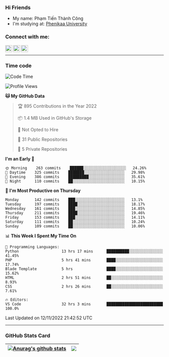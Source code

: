 ### Hi Friends

- My name: Phạm Tiến Thành Công
- I'm studying at: [Phenikaa University]


### Connect with me:
[<img align="left" alt="PhamTienThanhCong | Facebook" width="22px" src="https://upload.wikimedia.org/wikipedia/commons/thumb/1/16/Facebook-icon-1.png/640px-Facebook-icon-1.png" />][facebook]
[<img align="left" alt="PhamTienThanhCong | Zalo" width="22px" src="https://www.anphatpc.com.vn/template/anphat_2020v2/images/icon-zalo.jpg" />][zalo]
[<img align="left" alt="PhamTienThanhCong | LinkedIn" width="22px" src="https://cdn3.iconfinder.com/data/icons/inficons/512/linkedin.png" />][linkedin]

<br />

---

### Time code

<!--START_SECTION:waka-->
![Code Time](http://img.shields.io/badge/Code%20Time-705%20hrs%209%20mins-blue)

![Profile Views](http://img.shields.io/badge/Profile%20Views-36-blue)

**🐱 My GitHub Data** 

> 🏆 895 Contributions in the Year 2022
 > 
> 📦 1.4 MB Used in GitHub's Storage 
 > 
> 🚫 Not Opted to Hire
 > 
> 📜 31 Public Repositories 
 > 
> 🔑 5 Private Repositories  
 > 
**I'm an Early 🐤** 

```text
🌞 Morning    263 commits    ██████░░░░░░░░░░░░░░░░░░░   24.26% 
🌆 Daytime    325 commits    ███████░░░░░░░░░░░░░░░░░░   29.98% 
🌃 Evening    386 commits    █████████░░░░░░░░░░░░░░░░   35.61% 
🌙 Night      110 commits    ██░░░░░░░░░░░░░░░░░░░░░░░   10.15%

```
📅 **I'm Most Productive on Thursday** 

```text
Monday       142 commits    ███░░░░░░░░░░░░░░░░░░░░░░   13.1% 
Tuesday      197 commits    ████░░░░░░░░░░░░░░░░░░░░░   18.17% 
Wednesday    161 commits    ███░░░░░░░░░░░░░░░░░░░░░░   14.85% 
Thursday     211 commits    ████░░░░░░░░░░░░░░░░░░░░░   19.46% 
Friday       153 commits    ███░░░░░░░░░░░░░░░░░░░░░░   14.11% 
Saturday     111 commits    ██░░░░░░░░░░░░░░░░░░░░░░░   10.24% 
Sunday       109 commits    ██░░░░░░░░░░░░░░░░░░░░░░░   10.06%

```


📊 **This Week I Spent My Time On** 

```text
💬 Programming Languages: 
Python                   13 hrs 17 mins      ██████████░░░░░░░░░░░░░░░   41.45% 
PHP                      5 hrs 41 mins       ████░░░░░░░░░░░░░░░░░░░░░   17.74% 
Blade Template           5 hrs               ████░░░░░░░░░░░░░░░░░░░░░   15.62% 
HTML                     2 hrs 51 mins       ██░░░░░░░░░░░░░░░░░░░░░░░   8.93% 
CSS                      2 hrs 26 mins       ██░░░░░░░░░░░░░░░░░░░░░░░   7.61%

🔥 Editors: 
VS Code                  32 hrs 3 mins       █████████████████████████   100.0%

```


 Last Updated on 12/11/2022 21:42:52 UTC
<!--END_SECTION:waka-->

---

### GitHub Stats Card

| <a href="https://github.com/phamtienthanhcong"><img align="center" src="https://github-readme-stats.vercel.app/api?username=PhamTienThanhCong&show_icons=true&include_all_commits=true&theme=buefy&hide_border=true&theme=ocean_dark" alt="Anurag's github stats" /></a> | <a href="https://github.com/phamtienthanhcong"><img align="center" src="https://github-readme-stats.vercel.app/api/top-langs/?username=PhamTienThanhCong&layout=compact&theme=buefy&hide_border=true&theme=ocean_dark" /></a> |
| ------------- | ------------- |

[Phenikaa University]: https://phenikaa-uni.edu.vn/vi
[facebook]: https://www.facebook.com/phamtienthanhcong
[linkedin]: https://linkedin.com/in/phamtienthanhcong
[zalo]: https://zalo.me/0396396332
[tiktok]: https://www.tiktok.com/@phamtienthanhcong
[web]: https://github.com/PhamTienThanhCong/web_dev
[min project]: https://github.com/PhamTienThanhCong/Project-Of-Web
[c and cpp]: https://github.com/PhamTienThanhCong/Code_C_and_Cpro
[python]: https://github.com/PhamTienThanhCong/Python_beginer
